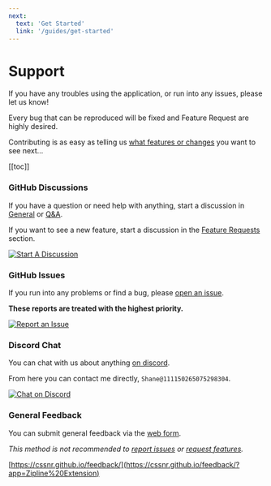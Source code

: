 ```yaml
---
next:
  text: 'Get Started'
  link: '/guides/get-started'
---
```


# Support

If you have any troubles using the application, or run into any issues, please let us know!

Every bug that can be reproduced will be fixed and Feature Request are highly desired.

Contributing is as easy as telling us [what features or changes](https://github.com/cssnr/zipline-extension/discussions/categories/feature-requests) you want to see next…

[[toc]]

### GitHub Discussions

If you have a question or need help with anything,
start a discussion in [General](https://github.com/cssnr/zipline-extension/discussions/categories/general)
or [Q&A](https://github.com/cssnr/zipline-extension/discussions/categories/q-a).

If you want to see a new feature, start a discussion in
the [Feature Requests](https://github.com/cssnr/zipline-extension/discussions/categories/feature-requests) section.

[![Start A Discussion](https://img.shields.io/badge/Start_A_Discussion-blue?style=for-the-badge&logo=github)](https://github.com/cssnr/zipline-extension/discussions)

### GitHub Issues

If you run into any problems or find a bug, please [open an issue](https://github.com/cssnr/zipline-extension/issues).

**These reports are treated with the highest priority.**

[![Report an Issue](https://img.shields.io/badge/Report_an_Issue-blue?style=for-the-badge&logo=github)](https://github.com/cssnr/zipline-extension/issues)

### Discord Chat

You can chat with us about anything [on discord](https://discord.gg/wXy6m2X8wY).

From here you can contact me directly, `Shane@111150265075298304`.

[![Chat on Discord](https://img.shields.io/badge/Chat_on_Discord-5865F2?style=for-the-badge&logo=discord&logoColor=white)](https://discord.gg/wXy6m2X8wY)

### General Feedback

You can submit general feedback via the [web form](https://cssnr.github.io/feedback/?app=Zipline%20Extension).

_This method is not recommended to [report issues](https://github.com/cssnr/zipline-extension/issues) or [request features](https://github.com/cssnr/zipline-extension/discussions/categories/feature-requests)._

[https://cssnr.github.io/feedback/](https://cssnr.github.io/feedback/?app=Zipline%20Extension)

